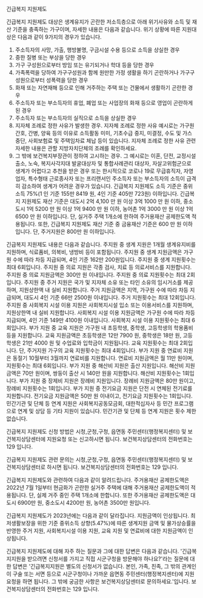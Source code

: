 긴급복지 지원제도


긴급복지 지원제도 대상은 생계유지가 곤란한 저소득층으로 아래 위기사유와 소득 및 재산 기준을 충족하는 가구이며, 자세한 내용은 다음과 같습니다.
위기 상황에 따른 지원대상은 다음과 같이 9가지의 경우가 있습니다.
1. 주소득자의 사망, 가출, 행방불명, 구금시설 수용 등으로 소득을 상실한 경우
2. 중한 질병 또는 부상을 당한 경우
3. 가구 구성원으로부터 방임 또는 유기되거나 학대 등을 당한 경우
4. 가족폭력을 당하여 가구구성원과 함께 원만한 가정 생활을 하기 곤란하거나 가구구성원으로부터 성폭력을 당한 경우
5. 화재 또는 자연재해 등으로 인해 거주하는 주택 또는 건물에서 생활하기 곤란한 경우
6. 주소득자 또는 부소득자의 휴업, 폐업 또는 사업장의 화재 등으로 영업이 곤란하게 된 경우
7. 주소득자 또는 부소득자의 실직으로 소득을 상실한 경우
8. 지자체 조례로 정한 사유가 발생한 경우. 지자체 조례로 정한 사유 예시로는 가구원 간호, 간병, 양육 등의 이유로 소득활동 미미, 기초수급 중지, 미결정, 수도 및 가스 중단, 사회보험료 및 주택임차료 체납 등이 있습니다. 지자체 조례로 정한 사유 관련 자세한 내용은 관할 지방자치단체의 조례를 확인하세요.
9. 그 밖에 보건복지부장관이 정하여 고시하는 경우. 그 예시로는 이혼, 단전, 교정시설 출소, 노숙, 복지사각지대 발굴대상자 및 통합사례관리 대상자, 자살고위험군으로 생계가 어렵다고 추천을 받은 경우 또는 한시적으로 코로나 19로 무급휴직자, 자영업자, 특수형태 근로종사자 또는 프리랜서인 주소득자 또는 부소득자의 소득이 급격히 감소하여 생계가 어려운 경우가 있습니다.
긴급복지 지원제도 소득 기준은 중위소득 75%(1 인 기준 155만 8419 원, 4인 기준 405만 723원) 이하입니다.
긴급복지 지원제도 재산 기준은 대도시 2억 4,100 만 원 이상 3억 1000 만 원 이하, 중소도시 1억 5200 만 원 이상 1억 9400 만 원 이하, 농어촌 1억 3000 만 원 이상 1억 6500 만 원 이하입니다. 단, 실거주 주택 1개소에 한하여 주거용재산 공제한도액 적용됩니다. 또한, 긴급복지 지원제도 재산 기준 중 금융재산 기준은 600 만 원 이하입니다. 단, 주거지원은 800만 원 이하입니다.


긴급복지 지원제도 내용은 다음과 같습니다.
주지원 중 생계 지원은 1개월 생계유지비를 지원하며, 식료품비, 의복비, 냉방비 등이 포함됩니다. 주지원 중 생계 지원금액은 가구원 수에 따라 차등 지급되며, 4인 기준 162만 200원입니다. 주지원 중 생계 지원횟수는 최대 6회입니다.
주지원 중 의료 지원은 각종 검사, 치료 등 의료서비스를 지원합니다. 주지원 중 의료 지원금액은 300만 원 이내입니다. 주지원 중 의료 지원횟수는 최대 2회입니다.
주지원 중 주거 지원은 국가 및 지자체 소유 또는 타인 소유의 임시거소를 제공하며, 지원상한액 내 실비 지원합니다. 주거 지원금액은 지역, 가구원 수에 따라 차등 지급되며, 대도시 4인 기준 66만 2500원 이내입니다. 주거 지원횟수는 최대 12회입니다.
주지원 중 사회복지 시설 이용 지원은 사회복지시설 입소 또는 이용서비스를 지원하며, 지원상한액 내 실비 지원합니다. 사회복지 시설 이용 지원금액은 가구원 수에 따라 차등 지급되며, 4인 기준 149만 4100원 이내입니다. 사회복지 시설 이용 지원횟수는 최대 6회입니다.
부가 지원 중 교육 지원은 가구원 내 초등학생, 중학생, 고등학생의 학용품비 등을 지원합니다. 교육 지원금액은 초등학생은 12만 7900 원, 중학생은 18만 원, 고등학생은 21만 4000 원 및 수업료와 입학금이 지원됩니다. 교육 지원횟수는 최대 2회입니다. 단, 주거지원 가구의 교육 지원횟수는 최대 4회입니다.
부가 지원 중 연료비 지원은 동절기 10월부터 3월까지 연료비를 지원합니다. 연료비 지원금액은 월 11만 원이며, 지원횟수는 최대 6회입니다.
부가 지원 중 해산비 지원은 출산 지원입니다. 해산비 지원금액은 70만 원이며, 쌍둥이 출산 시 140만 원을 지원합니다. 해산비 지원횟수는 1회입니다.
부가 지원 중 장제비 지원은 장례비 지원입니다. 장례비 지원금액은 80만 원이고, 장례비 지원횟수는 1회입니다.
부가 지원 중 전기요금 지원은 단전 시 연체된 전기료를 지원합니다. 전기요금 지원금액은 50만 원 이내이고, 전기요금 지원횟수는 1회입니다.
민간기관 및 단체 등 연계 지원은 사회복지공동모금회, 대한적십자사 등 민간 프로그램으로 연계 및 상담 등 기타 지원이 있습니다. 민간기관 및 단체 등 연계 지원은 횟수 제한 없습니다.


긴급복지 지원제도 신청 방법은 시청,군청,구청, 읍면동 주민센터(행정복지센터) 및 보건복지상담센터에 지원요청 또는 신고하시면 됩니다. 보건복지상담센터의 전화번호는 129 입니다.


긴급복지 지원제도 관련 문의는 시청,군청,구청, 읍면동 주민센터(행정복지센터) 및 보건복지상담센터로 하시면 됩니다. 보건복지상담센터의 전화번호는 129 입니다.


긴급복지 지원제도와 관련하여 다음과 같이 알려드립니다.
주거용재산 공제한도액은 2022년 7월 1일부터 현금화가 곤란한 실거주 주택에 대해 주거용재산 공제한도액이 적용됩니다. 단, 실제 거주 중인 주택 1개소에 한합니다. 또한 주거용재산 공제한도액은 대도시 6900만 원, 중소도시 4200만 원, 농어촌 3500만 원입니다.


긴급복지 지원제도가 2023년에는 다음과 같이 달라집니다.
지원금액이 인상됩니다. 최저생활보장을 위한 기준 중위소득 상향(5.47%)에 따른 생계지원 금액 및 물가상승률을 반영한 주거 지원, 사회복지시설 이용 지원, 교육 지원 및 연료비에 대한 지원금액이 인상됩니다.


긴급복지 지원제도에 대해 자주 하는 질문과 그에 대한 답변은 다음과 같습니다.
'긴급복지지원을 받으려면 신청서를 가지고 직접 시군구청을 방문해야 하나요?'라는 질문에 대한 답변은 '긴급복지지원은 별도의 신청서가 없습니다. 본인, 가족, 친족, 그 밖의 관계인이 구술 또는 서면 등으로 시군구청이나 가까운 읍면동 주민센터(행정복지센터)에 지원 요청을 하면 됩니다. 그 밖에 궁금한 사항은 보건복지상담센터로 문의하세요.'입니다. 보건복지상담센터의 전화번호는 129 입니다.